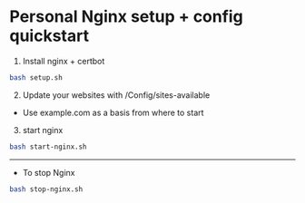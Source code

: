 # Personal Nginx setup + config quickstart

1) Install nginx + certbot
```bash
bash setup.sh
```
2) Update your websites with /Config/sites-available
- Use example.com as a basis from where to start

3) start nginx
```bash
bash start-nginx.sh
```

-----
- To stop Nginx
```bash
bash stop-nginx.sh
```
